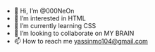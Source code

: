 - 👋 Hi, I’m @000NeOn
- 👀 I’m interested in HTML
- 🌱 I’m currently learning CSS
- 💞️ I’m looking to collaborate on MY BRAIN
- 📫 How to reach me yassinmo104@gmail.com

<!---
000NeOn/000NeOn is a ✨ special ✨ repository because its `README.md` (this file) appears on your GitHub profile.
You can click the Preview link to take a look at your changes.
--->
